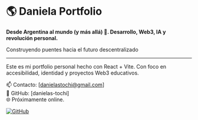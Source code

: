 # 🌎 Daniela Portfolio

**Desde Argentina al mundo (y más allá) 🚀. Desarrollo, Web3, IA y revolución personal.**

Construyendo puentes hacia el futuro descentralizado

---

Este es mi portfolio personal hecho con React + Vite.
Con foco en accesibilidad, identidad y proyectos Web3 educativos.

📫 Contacto: [danielastochi@gmail.com]  
🔗 GitHub: [danielas-tochi]  
🌐 Próximamente online.

[![GitHub](https://img.shields.io/badge/GitHub-100000?style=for-the-badge&logo=github&logoColor=white)](https://github.com/DanielaS-Tochi)
